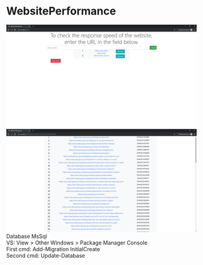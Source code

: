 # WebsitePerformance
![alt text](Present.png)
![alt text](Present2.png)
Database MsSql  
VS: View > Other Windows > Package Manager Console  
First cmd: Add-Migration InitialCreate  
Second cmd: Update-Database
